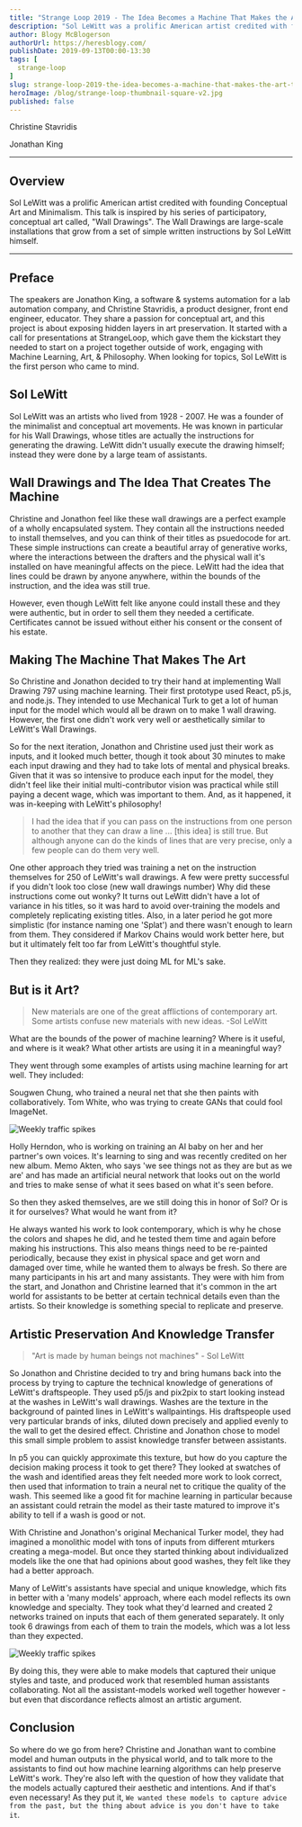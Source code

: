 ```yaml
---
title: "Strange Loop 2019 - The Idea Becomes a Machine That Makes the Art That..."
description: "Sol LeWitt was a prolific American artist credited with founding Conceptual Art and Minimalism. This talk is inspired by his series of participatory, conceptual art called, \"Wall Drawings\". The Wall Drawings are large-scale installations that grow from a set of simple written instructions by Sol LeWitt himself."
author: Blogy McBlogerson
authorUrl: https://heresblogy.com/
publishDate: 2019-09-13T00:00-13:30
tags: [
  strange-loop
]
slug: strange-loop-2019-the-idea-becomes-a-machine-that-makes-the-art-that
heroImage: /blog/strange-loop-thumbnail-square-v2.jpg
published: false
---
```


<div class="container p-0 liveblog-presenters">
  <div class="row m-0">
      <p class=" mr-6 m-0">
        <span class="liveblog-presenters__name">Christine Stavridis</span>
        <a href="https://github.com/promptandpleasant" target="_blank" title="GitHub"><i class="fa fa-github pr-2"></i></a>
      </p>
  <p class=" mr-6 m-0">
        <span class="liveblog-presenters__name">Jonathan King</span>
        <a href="https://github.com/promptandpleasant" target="_blank" title="GitHub"><i class="fa fa-github pr-2"></i></a>
      </p>
  </div>
</div>

---

## Overview

Sol LeWitt was a prolific American artist credited with founding Conceptual Art and Minimalism. This talk is inspired by his series of participatory, conceptual art called, \"Wall Drawings\". The Wall Drawings are large-scale installations that grow from a set of simple written instructions by Sol LeWitt himself.

---

## Preface

The speakers are Jonathon King, a software & systems automation for a lab automation company, and Christine Stavridis, a product designer, front end engineer, educator. They share a passion for conceptual art, and this project is about exposing hidden layers in art preservation. It started with a call for presentations at StrangeLoop, which gave them the kickstart they needed to start on a project together outside of work, engaging with Machine Learning, Art, & Philosophy.
When looking for topics, Sol LeWitt is the first person who came to mind.


## Sol LeWitt

Sol LeWitt was an artists who lived from 1928 - 2007. He was a founder of the minimalist and conceptual art movements. He was known in particular for his Wall Drawings, whose titles are actually the instructions for generating the drawing. LeWitt didn't usually execute the drawing himself; instead they were done by a large team of assistants.


## Wall Drawings and The Idea That Creates The Machine

Christine and Jonathon feel like these wall drawings are a perfect example of a wholly encapsulated system. They contain all the instructions needed to install themselves, and you can think of their titles as psuedocode for art. These simple instructions can create a beautiful array of generative works, where the interactions between the drafters and the physical wall it's installed on have meaningful affects on the piece. LeWitt had the idea that lines could be drawn by anyone anywhere, within the bounds of the instruction, and the idea was still true.

However, even though LeWitt felt like anyone could install these and they were authentic, but in order to sell them they needed a certificate. Certificates cannot be issued without either his consent or the consent of his estate.


## Making The Machine That Makes The Art

So Christine and Jonathon decided to try their hand at implementing Wall Drawing 797 using machine learning. Their first prototype used React, p5.js, and node.js. They intended to use Mechanical Turk to get a lot of human input for the model which would all be drawn on to make 1 wall drawing. However, the first one didn't work very well or aesthetically similar to LeWitt's Wall Drawings.

So for the next iteration, Jonathon and Christine used just their work as inputs, and it looked much better, though it took about 30 minutes to make each input drawing and they had to take lots of mental and physical breaks. Given that it was so intensive to produce each input for the model, they didn't feel like their initial multi-contributor vision was practical while still paying a decent wage, which was important to them. And, as it happened, it was in-keeping with LeWitt's philosophy!

>I had the idea that if you can pass on the instructions from one person to another that they can draw a line ... [this idea] is still true. But although anyone can do the kinds of lines that are very precise, only a few people can do them very well.

One other approach they tried was training a net on the instruction themselves for 250 of LeWitt's wall drawings. A few were pretty successful if you didn't look too close (new wall drawings number) Why did these instructions come out wonky? It turns out LeWitt didn't have a lot of variance in his titles, so it was hard to avoid over-training the models and completely replicating existing titles. Also, in a later period he got more simplistic (for instance naming one 'Splat') and there wasn't enough to learn from them. They considered if Markov Chains would work better here, but but it ultimately felt too far from LeWitt's thoughtful style.

Then they realized: they were just doing ML for ML's sake.


## But is it Art?

>New materials are one of the great afflictions of contemporary art. Some artists confuse new materials with new ideas. -Sol LeWitt

What are the bounds of the power of machine learning? Where is it useful, and where is it weak? What other artists are using it in a meaningful way?

They went through some examples of artists using machine learning for art well. They included:

Sougwen Chung, who trained a neural net that she then paints with collaboratively.
Tom White, who  was trying to create GANs that could fool ImageNet.

![Weekly traffic spikes](/blog/strange-loop-2019/tomwhite.jpg)

Holly Herndon, who is working on training an AI baby on her and her partner's own voices. It's learning to sing and was recently credited on her new album.
Memo Akten, who says 'we see things not as they are but as we are' and has made an artificial neural network that looks out on the world and tries to make sense of what it sees based on what it's seen before.

So then they asked themselves, are we still doing this in honor of Sol? Or is it for ourselves? What would he want from it?

He always wanted his work to look contemporary, which is why he chose the colors and shapes he did, and he tested them time and again before making his instructions. This also means things need to be re-painted periodically, because they exist in physical space and get worn and damaged over time, while he wanted them to always be fresh. So there are many participants in his art and many assistants. They were with him from the start, and Jonathon and Christine learned that it's common in the art world for assistants to be better at certain technical details even than the artists. So their knowledge is something special to replicate and preserve.


## Artistic Preservation And Knowledge Transfer

>"Art is made by human beings not machines" - Sol LeWitt

So Jonathon and Christine decided to try and bring humans back into the process by trying to capture the technical knowledge of generations of LeWitt's draftspeople. They used p5/js and pix2pix to start looking instead at the washes in LeWitt's wall drawings. Washes are the texture in the background of painted lines in LeWitt's wallpaintings. His draftspeople used very particular brands of inks, diluted down precisely and applied evenly to the wall to get the desired effect. Christine and Jonathon chose to model this small simple problem to assist knowledge transfer between assistants.

In p5 you can quickly approximate this texture, but how do you capture the decision making process it took to get there? They looked at swatches of the wash and identified areas they felt needed more work to look correct, then used that information to train a neural net to critique the quality of the wash. This seemed like a good fit for machine learning in particular because an assistant could retrain the model as their taste matured to improve it's ability to tell if a wash is good or not.

With Christine and Jonathon's original Mechanical Turker model, they had imagined a monolithic model with tons of inputs from different mturkers creating a mega-model. But once they started thinking about individualized models like the one that had opinions about good washes, they felt like they had a better approach.

Many of LeWitt's assistants have special and unique knowledge, which fits in better with a 'many models' approach, where each model reflects its own knowledge and specialty. They took what they'd learned and created 2 networks trained on inputs that each of them generated separately. It only took 6 drawings from each of them to train the models, which was a lot less than they expected.

![Weekly traffic spikes](/blog/strange-loop-2019/christinee+jonathonwall.jpg)

By doing this, they were able to make models that captured their unique styles and taste, and produced work that resembled human assistants collaborating. Not all the assistant-models worked well together however - but even that discordance reflects almost an artistic argument.


## Conclusion

So where do we go from here? Christine and Jonathan want to combine model and human outputs in the physical world, and to talk more to the assistants to find out how machine learning algorithms can help preserve LeWitt's work. They're also left with the question of how they validate that the models actually captured their aesthetic and intentions. And if that's even necessary! As they put it, `We wanted these models to capture advice from the past, but the thing about advice is you don't have to take it`.
